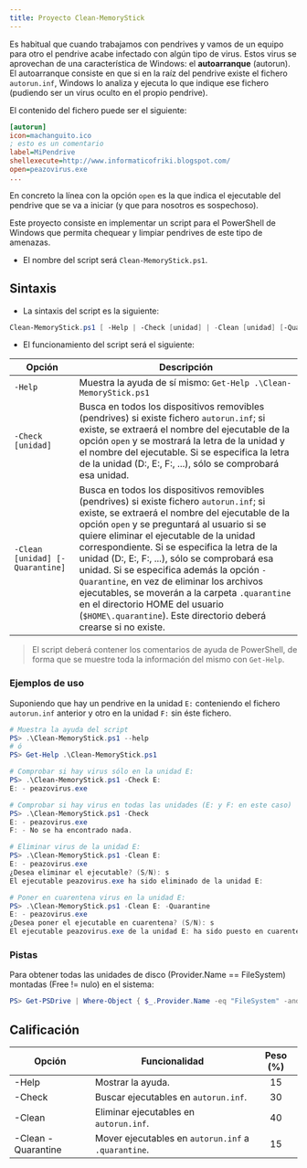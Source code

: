 ```yaml
---
title: Proyecto Clean-MemoryStick
---
```


Es habitual que cuando trabajamos con pendrives y vamos de un equipo para otro el pendrive acabe infectado con algún tipo de virus. Estos virus se aprovechan de una característica de Windows: el **autoarranque** (autorun). El autoarranque consiste en que si en la raíz del pendrive existe el fichero `autorun.inf`, Windows lo analiza y ejecuta lo que indique ese fichero (pudiendo ser un virus oculto en el propio pendrive).

El contenido del fichero puede ser el siguiente:

```ini
[autorun]
icon=machanguito.ico
; esto es un comentario
label=MiPendrive
shellexecute=http://www.informaticofriki.blogspot.com/
open=peazovirus.exe
...
```

En concreto la línea con la opción  `open` es la que indica el ejecutable del pendrive que se va a
iniciar (y que para nosotros es sospechoso).

Este proyecto consiste en implementar un script para el PowerShell de Windows que permita chequear y limpiar pendrives de este tipo de amenazas.

* El nombre del script será `Clean-MemoryStick.ps1`.

## Sintaxis

* La sintaxis del script es la siguiente:

```powershell
Clean-MemoryStick.ps1 [ -Help | -Check [unidad] | -Clean [unidad] [-Quarantine] ]
```

* El funcionamiento del script será el siguiente:

| Opción                          | Descripción                                                  |
| ------------------------------- | ------------------------------------------------------------ |
| `-Help`                         | Muestra la ayuda de sí mismo: `Get-Help .\Clean-MemoryStick.ps1` |
| `-Check [unidad] `              | Busca en todos los dispositivos removibles (pendrives) si existe fichero `autorun.inf`; si existe, se extraerá el nombre del ejecutable de la opción `open`  y se mostrará la letra de la unidad y el nombre del ejecutable.  Si se especifica la letra de la unidad (D:, E:, F:, ...), sólo se comprobará esa unidad. |
| `-Clean [unidad] [-Quarantine]` | Busca en todos los dispositivos removibles (pendrives) si existe fichero `autorun.inf`; si existe, se extraerá el nombre del ejecutable de la opción `open`  y se preguntará al usuario si se quiere eliminar el ejecutable de la unidad correspondiente.  Si se especifica la letra de la unidad (D:, E:, F:, ...), sólo se comprobará esa unidad. Si se especifica además la opción `-Quarantine`, en vez de eliminar los archivos ejecutables, se moverán a la carpeta `.quarantine` en el directorio HOME del usuario (`$HOME\.quarantine`). Este directorio deberá crearse si no existe. |

> El script deberá contener los comentarios de ayuda de PowerShell, de forma que se muestre toda la información del mismo con `Get-Help`.

### Ejemplos de uso

Suponiendo que hay un pendrive en la unidad `E:` conteniendo el fichero `autorun.inf` anterior y otro en la unidad `F:` sin éste fichero.

```powershell
# Muestra la ayuda del script
PS> .\Clean-MemoryStick.ps1 --help
# ó
PS> Get-Help .\Clean-MemoryStick.ps1

# Comprobar si hay virus sólo en la unidad E:
PS> .\Clean-MemoryStick.ps1 -Check E:
E: - peazovirus.exe

# Comprobar si hay virus en todas las unidades (E: y F: en este caso)
PS> .\Clean-MemoryStick.ps1 -Check
E: - peazovirus.exe
F: - No se ha encontrado nada.

# Eliminar virus de la unidad E:
PS> .\Clean-MemoryStick.ps1 -Clean E:
E: - peazovirus.exe
¿Desea eliminar el ejecutable? (S/N): s
El ejecutable peazovirus.exe ha sido eliminado de la unidad E:

# Poner en cuarentena virus en la unidad E:
PS> .\Clean-MemoryStick.ps1 -Clean E: -Quarantine
E: - peazovirus.exe
¿Desea poner el ejecutable en cuarentena? (S/N): s
El ejecutable peazovirus.exe de la unidad E: ha sido puesto en cuarentena.
```

### Pistas

Para obtener todas las unidades de disco (Provider.Name == FileSystem) montadas (Free != nulo) en el sistema:

```powershell
PS> Get-PSDrive | Where-Object { $_.Provider.Name -eq "FileSystem" -and $_.Free -ne $null }
```

## Calificación

| Opción             | Funcionalidad                                       | Peso (%) |
| ------------------ | --------------------------------------------------- | :------: |
| -Help              | Mostrar la ayuda.                                   |    15    |
| -Check             | Buscar ejecutables en `autorun.inf`.                |    30    |
| -Clean             | Eliminar ejecutables en `autorun.inf`.              |    40    |
| -Clean -Quarantine | Mover ejecutables en `autorun.inf` a `.quarantine`. |    15    |